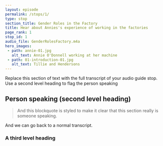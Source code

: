 ```yaml
---
layout: episode
permalink: /stops/1/
type: stop
section_title: Gender Roles in the Factory
title: Hear about Annies's experience of working in the factories
page_rank: 1
stop_id: 1
audio_file: GenderRolesFactory.m4a
hero_images:
 - path: annie-01.jpg
   alt_text: Annie O'Donnell working at her machine
 - path: 01-introduction-01.jpg
   alt_text: Tillie and Hendersons
---
```


Replace this section of text with the full transcript of your audio guide stop. Use a second level heading to flag the person speaking

## Person speaking (second level heading)

> And this blockquote is styled to make it clear that this section really is someone speaking.

And we can go back to a normal transcript.

### A third level heading

